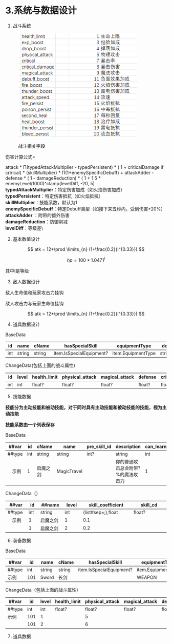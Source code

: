 # 3.系统与数据设计

1. 战斗系统

<figure><img src=".gitbook/assets/image (2) (1) (1) (1) (1).png" alt=""><figcaption><p>战斗相关字段</p></figcaption></figure>

伤害计算公式=

attack \* Π(typedAttackMultiplier - typedPersistent) \* ( 1 + criticalDamage if crirical) \* (skillMultiplier) \* Π(1+enemySpecificDebuff) + attackAdder -\
defense \* ( 1 - damageReduction) \* ( 1 + 1.5 \* enemyLevel/1000)^clamp(levelDiff, -20, 5)\
**typedAttackMultiplier**：特定伤害加成（如火焰伤害加成）\
**typedPersistent**：特定伤害抵抗（如火焰抵抗）\
**skillMultiplier**：技能系数，默认为1\
**enemySpecificDebuff**：特定Debuff类型（如接下来五秒内，受到伤害+20%）\
**attackAdder** ：附带的额外伤害\
**damageReduction**：防御削减\
**levelDiff**：等级差\


2. 基本数值设计

$$
atk = 12*\prod \limits_{n} (1+\frac{0.2}{l^{0.33}})
$$



$$
hp = 100 * 1.0471^l
$$

其中l是等级

3. 敌人数据设计

敌人生命值和玩家攻击力挂钩

敌人攻击力与玩家生命值挂钩

$$
atk = 12*\prod \limits_{n} (1+\frac{0.2}{l^{0.33}})
$$

4. 道具数据设计

BaseData

<table><thead><tr><th width="72">id</th><th width="99">name</th><th width="72">cName</th><th width="195">hasSpecialSkill</th><th width="162">equipmentType</th><th width="150">desc</th></tr></thead><tbody><tr><td>int</td><td>string</td><td>string</td><td>item.IsSpecialEquipment?</td><td>item.EquipmentType</td><td>string?</td></tr></tbody></table>

ChangeData(包括上面的战斗属性)

<table><thead><tr><th width="72">id</th><th width="72">level</th><th width="117">health_limit</th><th width="110">physical_attack</th><th width="125">magical_attack</th><th width="104">defense</th><th width="105">critical</th><th width="124">critical_damage</th><th width="115">rare</th></tr></thead><tbody><tr><td>int</td><td>int</td><td>float?</td><td>float?</td><td>float?</td><td>float?</td><td>float?</td><td>float?</td><td>item.EQuality</td></tr></tbody></table>

5. 技能数据

**技能分为主动技能和被动技能，对于同时具有主动技能和被动技能的技能，视为主动技能**

**技能系数由一个列表保存**

BaseData

<table><thead><tr><th width="74">##var</th><th width="54">id</th><th width="88">cName</th><th width="112">name</th><th width="99">pre_skill_id</th><th width="406">description</th><th width="150">can_learn_level</th><th width="132">max_activated_level</th><th width="99">skill_type</th><th width="143">skill_range_type</th><th width="224">coefficient_num</th><th width="255">coefficient_desc</th><th width="157">damage_type</th></tr></thead><tbody><tr><td>##type</td><td>int</td><td>string</td><td>string</td><td>int?</td><td>string</td><td>int</td><td>int</td><td>skill.SkillType</td><td>skill.SkillRangeType?</td><td>int?</td><td>(list#sep=,),string</td><td>skill.DamageType?</td></tr><tr><td>　示例</td><td>1</td><td>启魔之剑</td><td>MagicTravel</td><td>　</td><td>你的普通攻击总会附带?%的魔法攻击力</td><td>1</td><td>10</td><td>NEGATIVE</td><td>　</td><td>1</td><td>附带魔法攻击力</td><td>　</td></tr></tbody></table>

ChangeData（）

<table><thead><tr><th width="74">##var</th><th width="54">id</th><th width="88">##name</th><th width="99">level</th><th width="313">skill_coefficient</th><th width="313">skill_cd</th></tr></thead><tbody><tr><td>##type</td><td>int</td><td>string</td><td>int</td><td>(list#sep=;),float</td><td>float?</td></tr><tr><td>　示例</td><td>1</td><td>启魔之剑</td><td>1</td><td>0.1</td><td>　</td></tr><tr><td>　</td><td>1</td><td>启魔之剑</td><td>2</td><td>0.2</td><td>　</td></tr></tbody></table>

6. 装备数据

BaseData

<table><thead><tr><th width="72">##var</th><th width="72">id</th><th width="99">name</th><th width="72">cName</th><th width="195">hasSpecialSkill</th><th width="162">equipmentType</th><th width="150">desc</th></tr></thead><tbody><tr><td>##type</td><td>int</td><td>string</td><td>string</td><td>item.IsSpecialEquipment?</td><td>item.EquipmentType</td><td>string?</td></tr><tr><td>示例</td><td>101</td><td>Sword</td><td>长剑</td><td></td><td>WEAPON</td><td></td></tr></tbody></table>

ChangeData（包括上面的战斗属性）

<table><thead><tr><th width="72">##var</th><th width="72">id</th><th width="72">level</th><th width="117">health_limit</th><th width="110">physical_attack</th><th width="125">magical_attack</th><th width="104">defense</th><th width="105">critical</th><th width="124">critical_damage</th><th width="115">rare</th></tr></thead><tbody><tr><td>##type</td><td>int</td><td>int</td><td>float?</td><td>float?</td><td>float?</td><td>float?</td><td>float?</td><td>float?</td><td>item.EQuality</td></tr><tr><td>示例</td><td>101</td><td>1</td><td></td><td>5</td><td></td><td></td><td></td><td></td><td>WHITE</td></tr><tr><td></td><td>101</td><td>2</td><td></td><td>6</td><td></td><td></td><td></td><td></td><td>WHITE</td></tr></tbody></table>

7. 道具数据

